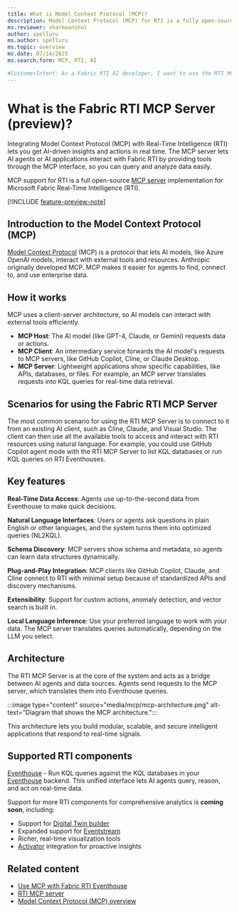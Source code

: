 ```yaml
---
title: What is Model Context Protocol (MCP)?
description: Model Context Protocol (MCP) for RTI is a fully open-source implementation for Microsoft Fabric Real-Time Intelligence (RTI). It enables AI agents to interact with RTI components like Eventhouse.
ms.reviewer: sharmaanshul
author: spelluru
ms.author: spelluru
ms.topic: overview 
ms.date: 07/14/2025
ms.search.form: MCP, RTI, AI

#CustomerIntent: As a Fabric RTI AI developer, I want to use the RTI MCP server to create AI agents and AI applications.
---
```


# What is the Fabric RTI MCP Server (preview)?

Integrating Model Context Protocol (MCP) with Real-Time Intelligence (RTI) lets you get AI-driven insights and actions in real time. The MCP server lets AI agents or AI applications interact with Fabric RTI by providing tools through the MCP interface, so you can query and analyze data easily.

MCP support for RTI is a full open-source [MCP server](https://github.com/microsoft/fabric-rti-mcp/) implementation for Microsoft Fabric Real-Time Intelligence (RTI).

[!INCLUDE [feature-preview-note](../includes/feature-preview-note.md)]

## Introduction to the Model Context Protocol (MCP)

[Model Context Protocol](https://modelcontextprotocol.io/introduction) (MCP) is a protocol that lets AI models, like Azure OpenAI models, interact with external tools and resources. Anthropic originally developed MCP. MCP makes it easier for agents to find, connect to, and use enterprise data.

## How it works

MCP uses a client-server architecture, so AI models can interact with external tools efficiently.

* **MCP Host**: The AI model (like GPT-4, Claude, or Gemini) requests data or actions.
* **MCP Client**: An intermediary service forwards the AI model's requests to MCP servers, like GitHub Copilot, Cline, or Claude Desktop.
* **MCP Server**: Lightweight applications show specific capabilities, like APIs, databases, or files. For example, an MCP server translates requests into KQL queries for real-time data retrieval.

## Scenarios for using the Fabric RTI MCP Server

The most common scenario for using the RTI MCP Server is to connect to it from an existing AI client, such as Cline, Claude, and Visual Studio. The client can then use all the available tools to access and interact with RTI resources using natural language. For example, you could use GitHub Copilot agent mode with the RTI MCP Server to list KQL databases or run KQL queries on RTI Eventhouses.

## Key features

**Real-Time Data Access**: Agents use up-to-the-second data from Eventhouse to make quick decisions.

**Natural Language Interfaces**: Users or agents ask questions in plain English or other languages, and the system turns them into optimized queries (NL2KQL).

**Schema Discovery**: MCP servers show schema and metadata, so agents can learn data structures dynamically.

**Plug-and-Play Integration**: MCP clients like GitHub Copilot, Claude, and Cline connect to RTI with minimal setup because of standardized APIs and discovery mechanisms.

**Extensibility**: Support for custom actions, anomaly detection, and vector search is built in.

**Local Language Inference**: Use your preferred language to work with your data. The MCP server translates queries automatically, depending on the LLM you select.

## Architecture

The RTI MCP Server is at the core of the system and acts as a bridge between AI agents and data sources. Agents send requests to the MCP server, which translates them into Eventhouse queries.

:::image type="content" source="media/mcp/mcp-architecture.png" alt-text="Diagram that shows the MCP architecture.":::

This architecture lets you build modular, scalable, and secure intelligent applications that respond to real-time signals.

## Supported RTI components

[Eventhouse](mcp-eventhouse.md) - Run KQL queries against the KQL databases in your [Eventhouse](eventhouse.md) backend. This unified interface lets AI agents query, reason, and act on real-time data.

Support for more RTI components for comprehensive analytics is **coming soon**, including:

* Support for [Digital Twin builder](digital-twin-builder/overview.md)
* Expanded support for [Eventstream](event-streams/overview.md)
* Richer, real-time visualization tools
* [Activator](data-activator/activator-introduction.md) integration for proactive insights

## Related content

* [Use MCP with Fabric RTI Eventhouse](mcp-eventhouse.md)
* [RTI MCP server](https://github.com/microsoft/fabric-rti-mcp/)
* [Model Context Protocol (MCP) overview](https://modelcontextprotocol.io/introduction)

<!--- This is a placeholder for the MCP content resources: 
Blog 1
Blog 2
 --->